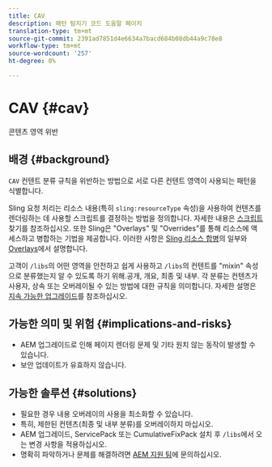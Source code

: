 ```yaml
---
title: CAV
description: 패턴 탐지기 코드 도움말 페이지
translation-type: tm+mt
source-git-commit: 2391ad7851d4e6634a7bacd684b08db44a9c78e8
workflow-type: tm+mt
source-wordcount: '257'
ht-degree: 0%

---
```



# CAV {#cav}

콘텐츠 영역 위반

## 배경 {#background}

`CAV` 컨텐트 분류 규칙을 위반하는 방법으로 서로 다른 컨텐트 영역이 사용되는 패턴을 식별합니다.

Sling 요청 처리는 리소스 내용(특히 `sling:resourceType` 속성)을 사용하여 컨텐츠를 렌더링하는 데 사용할 스크립트를 결정하는 방법을 정의합니다. 자세한 내용은 [스크립트](https://experienceleague.adobe.com/docs/experience-manager-65/developing/introduction/the-basics.html#locating-the-script) 찾기를 참조하십시오. 또한 Sling은 &quot;Overlays&quot; 및 &quot;Overrides&quot;를 통해 리소스에 액세스하고 병합하는 기법을 제공합니다. 이러한 사항은 [Sling 리소스 합병](https://experienceleague.adobe.com/docs/experience-manager-65/developing/platform/sling-resource-merger.html)의 일부와 [Overlays](https://experienceleague.adobe.com/docs/experience-manager-65/developing/platform/overlays.html)에서 설명합니다.

고객이 `/libs`의 어떤 영역을 안전하고 쉽게 사용하고 `/libs`의 컨텐트를 &quot;mixin&quot; 속성으로 분류했는지 알 수 있도록 하기 위해.공개, 개요, 최종 및 내부. 각 분류는 컨텐츠가 사용자, 상속 또는 오버레이될 수 있는 방법에 대한 규칙을 의미합니다. 자세한 설명은 [지속 가능한 업그레이드](https://experienceleague.adobe.com/docs/experience-manager-65/deploying/upgrading/sustainable-upgrades.html)를 참조하십시오.

## 가능한 의미 및 위험 {#implications-and-risks}

* AEM 업그레이드로 인해 페이지 렌더링 문제 및 기타 원치 않는 동작이 발생할 수 있습니다.
* 보안 업데이트가 유효하지 않습니다.

## 가능한 솔루션 {#solutions}

* 필요한 경우 내용 오버레이의 사용을 최소화할 수 있습니다.
* 특히, 제한된 컨텐츠(최종 및 내부 분류)를 오버레이하지 마십시오.
* AEM 업그레이드, ServicePack 또는 CumulativeFixPack 설치 후 `/libs`에서 오는 변경 사항을 적용하십시오.
* 명확히 파악하거나 문제를 해결하려면 [AEM 지원 팀](https://helpx.adobe.com/enterprise/using/support-for-experience-cloud.html)에 문의하십시오.
